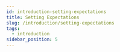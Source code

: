 ```yaml
---
id: introduction-setting-expectations
title: Setting Expectations
slug: /introduction/setting-expectations
tags:
  - introduction
sidebar_position: 5
---
```

